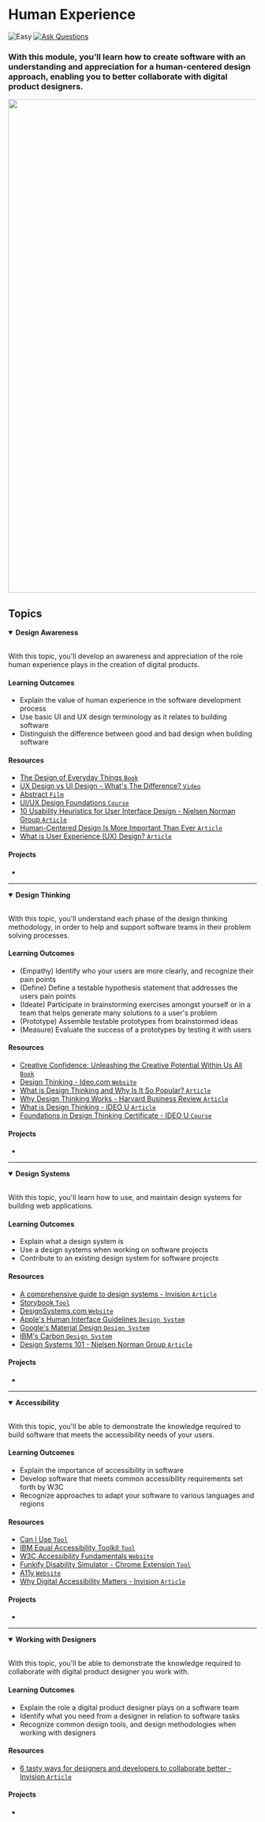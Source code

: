 # Human Experience

![Easy](https://img.shields.io/badge/Difficulty-%E2%97%8F%20Easy-brightgreen?style=flat-square)
<a href="https://github.com/engineerkit/engineerkit/discussions">![Ask Questions](https://img.shields.io/badge/Ask%20Questions%20-blue.svg?style=flat-square&logo=discourse&logoWidth=15&labelColor=555&color=4d51cc)</a>

### With this module, you’ll learn how to create software with an understanding and appreciation for a human-centered design approach, enabling you to better collaborate with digital product designers.

<img width="1000" src="https://user-images.githubusercontent.com/894178/138355309-15bc165b-d913-4022-bc54-8778e3d5b5c1.png">

## Topics

<details open>
   <summary><b>Design Awareness</b></summary><br/>

   With this topic, you'll develop an awareness and appreciation of the role human experience plays in the creation of digital products. 

   #### Learning Outcomes
   * Explain the value of human experience in the software development process
   * Use basic UI and UX design terminology as it relates to building software
   * Distinguish the difference between good and bad design when building software

   #### Resources
   * [The Design of Everyday Things `Book`](https://www.amazon.com/Design-Everyday-Things-Revised-Expanded/dp/0465050654)
   * [UX Design vs UI Design - What's The Difference? `Video`](https://www.youtube.com/watch?v=5CxXhyhT6Fc)
   * [Abstract `Film`](https://www.netflix.com/title/80057883)
   * [UI/UX Design Foundations `Course`](https://app.uxcel.com/courses/design-foundations)
   * [10 Usability Heuristics for User Interface Design - Nielsen Norman Group `Article`](https://www.nngroup.com/articles/ten-usability-heuristics/)
   * [Human-Centered Design Is More Important Than Ever `Article`](https://www.bcg.com/publications/2020/the-importance-of-human-centered-design)
   * [What is User Experience (UX) Design? `Article`](https://www.interaction-design.org/literature/topics/ux-design)

   #### Projects
   *
</details>

----

<details open>
   <summary><b>Design Thinking</b></summary><br/>

   With this topic, you'll understand each phase of the design thinking methodology, in order to help and support software teams in their problem solving processes. 

   #### Learning Outcomes
   * (Empathy) Identify who your users are more clearly, and recognize their pain points
   * (Define) Define a testable hypothesis statement that addresses the users pain points
   * (Ideate) Participate in brainstorming exercises amongst yourself or in a team that helps generate many solutions to a user's problem
   * (Prototype) Assemble testable prototypes from brainstormed ideas
   * (Measure) Evaluate the success of a prototypes by testing it with users

   #### Resources
   * [Creative Confidence: Unleashing the Creative Potential Within Us All `Book`](https://www.amazon.com/Creative-Confidence-Unleashing-Potential-Within/dp/038534936X)
   * [Design Thinking - Ideo.com `Website`](https://designthinking.ideo.com/)
   * [What is Design Thinking and Why Is It So Popular? `Article`](https://www.interaction-design.org/literature/article/what-is-design-thinking-and-why-is-it-so-popular)
   * [Why Design Thinking Works - Harvard Business Review `Article`](https://hbr.org/2018/09/why-design-thinking-works)
   * [What is Design Thinking - IDEO U `Article`](https://www.ideou.com/blogs/inspiration/what-is-design-thinking)
   * [Foundations in Design Thinking Certificate - IDEO U `Course`](https://www.ideou.com/collections/design-thinking-courses/products/design-thinking-certificate)

   #### Projects
   *
</details>

----

<details open>
   <summary><b>Design Systems</b></summary><br/>

   With this topic, you'll learn how to use, and maintain design systems for building web applications. 

   #### Learning Outcomes
   * Explain what a design system is
   * Use a design systems when working on software projects
   * Contribute to an existing design system for software projects

   #### Resources
   * [A comprehensive guide to design systems - Invision `Article`](https://www.invisionapp.com/inside-design/guide-to-design-systems/)
   * [Storybook `Tool`](https://storybook.js.org/)
   * [DesignSystems.com `Website`](https://www.designsystems.com/)
   * [Apple's Human Interface Guidelines `Design System`](https://developer.apple.com/design/human-interface-guidelines/)
   * [Google's Material Design `Design System`](https://material.io/)
   * [IBM's Carbon `Design System`](https://www.carbondesignsystem.com/)
   * [Design Systems 101 - Nielsen Norman Group `Article`](https://www.nngroup.com/articles/design-systems-101/)

   #### Projects
   *
</details>

----

<details open>
   <summary><b>Accessibility</b></summary><br/>

   With this topic, you'll be able to demonstrate the knowledge required to build software that meets the accessibility needs of your users. 

   #### Learning Outcomes
   * Explain the importance of accessibility in software
   * Develop software that meets common accessibility requirements set forth by W3C
   * Recognize approaches to adapt your software to various languages and regions

   #### Resources
   * [Can I Use `Tool`](https://caniuse.com/)
   * [IBM Equal Accessibility Toolkit `Tool`](https://www.ibm.com/able/toolkit/)
   * [W3C Accessibility Fundamentals `Website`](https://www.w3.org/WAI/fundamentals/)
   * [Funkify Disability Simulator - Chrome Extension `Tool`](https://www.funkify.org/)
   * [A11y `Website`](https://www.a11yproject.com/)
   * [Why Digital Accessibility Matters - Invision `Article`](https://www.invisionapp.com/inside-design/why-digital-accessibility-matters/)

   #### Projects
   *
</details>

----

<details open>
   <summary><b>Working with Designers</b></summary><br/>

   With this topic, you'll be able to demonstrate the knowledge required to collaborate with digital product designer you work with.

   #### Learning Outcomes
   * Explain the role a digital product designer plays on a software team
   * Identify what you need from a designer in relation to software tasks
   * Recognize common design tools, and design methodologies when working with designers

   #### Resources
   * [6 tasty ways for designers and developers to collaborate better - Invision `Article`](https://www.invisionapp.com/inside-design/designer-developer-collaboration-ideas/)

   #### Projects
   *
</details>
